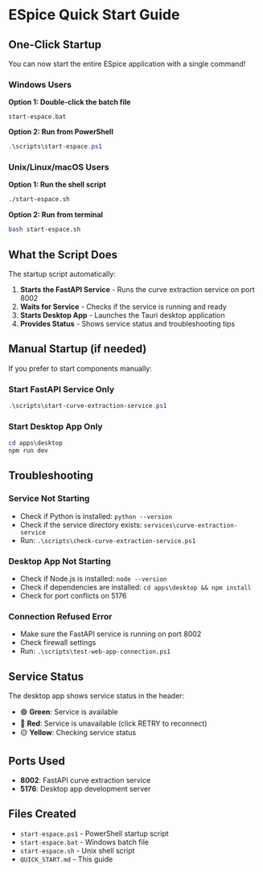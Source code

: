 # ESpice Quick Start Guide

## One-Click Startup

You can now start the entire ESpice application with a single command!

### Windows Users

**Option 1: Double-click the batch file**
```
start-espace.bat
```

**Option 2: Run from PowerShell**
```powershell
.\scripts\start-espace.ps1
```

### Unix/Linux/macOS Users

**Option 1: Run the shell script**
```bash
./start-espace.sh
```

**Option 2: Run from terminal**
```bash
bash start-espace.sh
```

## What the Script Does

The startup script automatically:

1. **Starts the FastAPI Service** - Runs the curve extraction service on port 8002
2. **Waits for Service** - Checks if the service is running and ready
3. **Starts Desktop App** - Launches the Tauri desktop application
4. **Provides Status** - Shows service status and troubleshooting tips

## Manual Startup (if needed)

If you prefer to start components manually:

### Start FastAPI Service Only
```powershell
.\scripts\start-curve-extraction-service.ps1
```

### Start Desktop App Only
```powershell
cd apps\desktop
npm run dev
```

## Troubleshooting

### Service Not Starting
- Check if Python is installed: `python --version`
- Check if the service directory exists: `services\curve-extraction-service`
- Run: `.\scripts\check-curve-extraction-service.ps1`

### Desktop App Not Starting
- Check if Node.js is installed: `node --version`
- Check if dependencies are installed: `cd apps\desktop && npm install`
- Check for port conflicts on 5176

### Connection Refused Error
- Make sure the FastAPI service is running on port 8002
- Check firewall settings
- Run: `.\scripts\test-web-app-connection.ps1`

## Service Status

The desktop app shows service status in the header:
- 🟢 **Green**: Service is available
- 🔴 **Red**: Service is unavailable (click RETRY to reconnect)
- 🟡 **Yellow**: Checking service status

## Ports Used

- **8002**: FastAPI curve extraction service
- **5176**: Desktop app development server

## Files Created

- `start-espace.ps1` - PowerShell startup script
- `start-espace.bat` - Windows batch file
- `start-espace.sh` - Unix shell script
- `QUICK_START.md` - This guide

